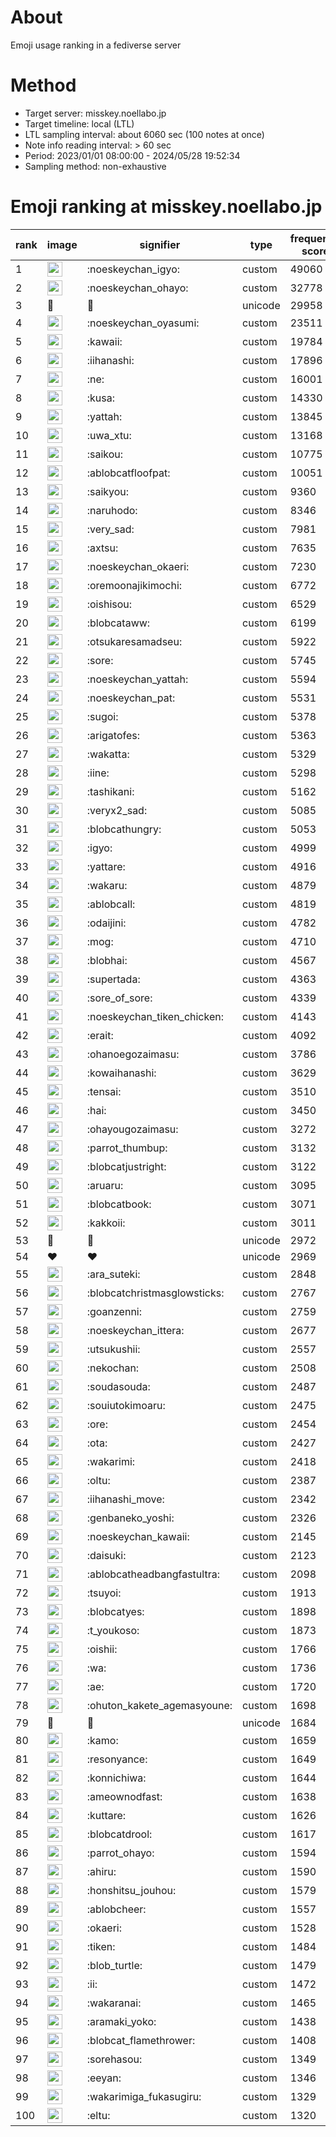 # About
Emoji usage ranking in a fediverse server

# Method
- Target server: misskey.noellabo.jp
- Target timeline: local (LTL)
- LTL sampling interval: about 6060 sec (100 notes at once)
- Note info reading interval: > 60 sec
- Period: 2023/01/01 08:00:00 - 2024/05/28 19:52:34 
- Sampling method: non-exhaustive

# Emoji ranking at misskey.noellabo.jp

|rank|image|signifier|type|frequency score|
|----|----|----|----|----|
|1|<img height="24" src="https://misskey.noellabo.jp/emoji/noeskeychan_igyo.webp">|:noeskeychan_igyo:|custom|49060|
|2|<img height="24" src="https://misskey.noellabo.jp/emoji/noeskeychan_ohayo.webp">|:noeskeychan_ohayo:|custom|32778|
|3|🎉|🎉|unicode|29958|
|4|<img height="24" src="https://misskey.noellabo.jp/emoji/noeskeychan_oyasumi.webp">|:noeskeychan_oyasumi:|custom|23511|
|5|<img height="24" src="https://misskey.noellabo.jp/emoji/kawaii.webp">|:kawaii:|custom|19784|
|6|<img height="24" src="https://misskey.noellabo.jp/emoji/iihanashi.webp">|:iihanashi:|custom|17896|
|7|<img height="24" src="https://misskey.noellabo.jp/emoji/ne.webp">|:ne:|custom|16001|
|8|<img height="24" src="https://misskey.noellabo.jp/emoji/kusa.webp">|:kusa:|custom|14330|
|9|<img height="24" src="https://misskey.noellabo.jp/emoji/yattah.webp">|:yattah:|custom|13845|
|10|<img height="24" src="https://misskey.noellabo.jp/emoji/uwa_xtu.webp">|:uwa_xtu:|custom|13168|
|11|<img height="24" src="https://misskey.noellabo.jp/emoji/saikou.webp">|:saikou:|custom|10775|
|12|<img height="24" src="https://misskey.noellabo.jp/emoji/ablobcatfloofpat.webp">|:ablobcatfloofpat:|custom|10051|
|13|<img height="24" src="https://misskey.noellabo.jp/emoji/saikyou.webp">|:saikyou:|custom|9360|
|14|<img height="24" src="https://misskey.noellabo.jp/emoji/naruhodo.webp">|:naruhodo:|custom|8346|
|15|<img height="24" src="https://misskey.noellabo.jp/emoji/very_sad.webp">|:very_sad:|custom|7981|
|16|<img height="24" src="https://misskey.noellabo.jp/emoji/axtsu.webp">|:axtsu:|custom|7635|
|17|<img height="24" src="https://misskey.noellabo.jp/emoji/noeskeychan_okaeri.webp">|:noeskeychan_okaeri:|custom|7230|
|18|<img height="24" src="https://misskey.noellabo.jp/emoji/oremoonajikimochi.webp">|:oremoonajikimochi:|custom|6772|
|19|<img height="24" src="https://misskey.noellabo.jp/emoji/oishisou.webp">|:oishisou:|custom|6529|
|20|<img height="24" src="https://misskey.noellabo.jp/emoji/blobcataww.webp">|:blobcataww:|custom|6199|
|21|<img height="24" src="https://misskey.noellabo.jp/emoji/otsukaresamadseu.webp">|:otsukaresamadseu:|custom|5922|
|22|<img height="24" src="https://misskey.noellabo.jp/emoji/sore.webp">|:sore:|custom|5745|
|23|<img height="24" src="https://misskey.noellabo.jp/emoji/noeskeychan_yattah.webp">|:noeskeychan_yattah:|custom|5594|
|24|<img height="24" src="https://misskey.noellabo.jp/emoji/noeskeychan_pat.webp">|:noeskeychan_pat:|custom|5531|
|25|<img height="24" src="https://misskey.noellabo.jp/emoji/sugoi.webp">|:sugoi:|custom|5378|
|26|<img height="24" src="https://misskey.noellabo.jp/emoji/arigatofes.webp">|:arigatofes:|custom|5363|
|27|<img height="24" src="https://misskey.noellabo.jp/emoji/wakatta.webp">|:wakatta:|custom|5329|
|28|<img height="24" src="https://misskey.noellabo.jp/emoji/iine.webp">|:iine:|custom|5298|
|29|<img height="24" src="https://misskey.noellabo.jp/emoji/tashikani.webp">|:tashikani:|custom|5162|
|30|<img height="24" src="https://misskey.noellabo.jp/emoji/veryx2_sad.webp">|:veryx2_sad:|custom|5085|
|31|<img height="24" src="https://misskey.noellabo.jp/emoji/blobcathungry.webp">|:blobcathungry:|custom|5053|
|32|<img height="24" src="https://misskey.noellabo.jp/emoji/igyo.webp">|:igyo:|custom|4999|
|33|<img height="24" src="https://misskey.noellabo.jp/emoji/yattare.webp">|:yattare:|custom|4916|
|34|<img height="24" src="https://misskey.noellabo.jp/emoji/wakaru.webp">|:wakaru:|custom|4879|
|35|<img height="24" src="https://misskey.noellabo.jp/emoji/ablobcall.webp">|:ablobcall:|custom|4819|
|36|<img height="24" src="https://misskey.noellabo.jp/emoji/odaijini.webp">|:odaijini:|custom|4782|
|37|<img height="24" src="https://misskey.noellabo.jp/emoji/mog.webp">|:mog:|custom|4710|
|38|<img height="24" src="https://misskey.noellabo.jp/emoji/blobhai.webp">|:blobhai:|custom|4567|
|39|<img height="24" src="https://misskey.noellabo.jp/emoji/supertada.webp">|:supertada:|custom|4363|
|40|<img height="24" src="https://misskey.noellabo.jp/emoji/sore_of_sore.webp">|:sore_of_sore:|custom|4339|
|41|<img height="24" src="https://misskey.noellabo.jp/emoji/noeskeychan_tiken_chicken.webp">|:noeskeychan_tiken_chicken:|custom|4143|
|42|<img height="24" src="https://misskey.noellabo.jp/emoji/erait.webp">|:erait:|custom|4092|
|43|<img height="24" src="https://misskey.noellabo.jp/emoji/ohanoegozaimasu.webp">|:ohanoegozaimasu:|custom|3786|
|44|<img height="24" src="https://misskey.noellabo.jp/emoji/kowaihanashi.webp">|:kowaihanashi:|custom|3629|
|45|<img height="24" src="https://misskey.noellabo.jp/emoji/tensai.webp">|:tensai:|custom|3510|
|46|<img height="24" src="https://misskey.noellabo.jp/emoji/hai.webp">|:hai:|custom|3450|
|47|<img height="24" src="https://misskey.noellabo.jp/emoji/ohayougozaimasu.webp">|:ohayougozaimasu:|custom|3272|
|48|<img height="24" src="https://misskey.noellabo.jp/emoji/parrot_thumbup.webp">|:parrot_thumbup:|custom|3132|
|49|<img height="24" src="https://misskey.noellabo.jp/emoji/blobcatjustright.webp">|:blobcatjustright:|custom|3122|
|50|<img height="24" src="https://misskey.noellabo.jp/emoji/aruaru.webp">|:aruaru:|custom|3095|
|51|<img height="24" src="https://misskey.noellabo.jp/emoji/blobcatbook.webp">|:blobcatbook:|custom|3071|
|52|<img height="24" src="https://misskey.noellabo.jp/emoji/kakkoii.webp">|:kakkoii:|custom|3011|
|53|🍗|🍗|unicode|2972|
|54|❤|❤|unicode|2969|
|55|<img height="24" src="https://misskey.noellabo.jp/emoji/ara_suteki.webp">|:ara_suteki:|custom|2848|
|56|<img height="24" src="https://misskey.noellabo.jp/emoji/blobcatchristmasglowsticks.webp">|:blobcatchristmasglowsticks:|custom|2767|
|57|<img height="24" src="https://misskey.noellabo.jp/emoji/goanzenni.webp">|:goanzenni:|custom|2759|
|58|<img height="24" src="https://misskey.noellabo.jp/emoji/noeskeychan_ittera.webp">|:noeskeychan_ittera:|custom|2677|
|59|<img height="24" src="https://misskey.noellabo.jp/emoji/utsukushii.webp">|:utsukushii:|custom|2557|
|60|<img height="24" src="https://misskey.noellabo.jp/emoji/nekochan.webp">|:nekochan:|custom|2508|
|61|<img height="24" src="https://misskey.noellabo.jp/emoji/soudasouda.webp">|:soudasouda:|custom|2487|
|62|<img height="24" src="https://misskey.noellabo.jp/emoji/souiutokimoaru.webp">|:souiutokimoaru:|custom|2475|
|63|<img height="24" src="https://misskey.noellabo.jp/emoji/ore.webp">|:ore:|custom|2454|
|64|<img height="24" src="https://misskey.noellabo.jp/emoji/ota.webp">|:ota:|custom|2427|
|65|<img height="24" src="https://misskey.noellabo.jp/emoji/wakarimi.webp">|:wakarimi:|custom|2418|
|66|<img height="24" src="https://misskey.noellabo.jp/emoji/oltu.webp">|:oltu:|custom|2387|
|67|<img height="24" src="https://misskey.noellabo.jp/emoji/iihanashi_move.webp">|:iihanashi_move:|custom|2342|
|68|<img height="24" src="https://misskey.noellabo.jp/emoji/genbaneko_yoshi.webp">|:genbaneko_yoshi:|custom|2326|
|69|<img height="24" src="https://misskey.noellabo.jp/emoji/noeskeychan_kawaii.webp">|:noeskeychan_kawaii:|custom|2145|
|70|<img height="24" src="https://misskey.noellabo.jp/emoji/daisuki.webp">|:daisuki:|custom|2123|
|71|<img height="24" src="https://misskey.noellabo.jp/emoji/ablobcatheadbangfastultra.webp">|:ablobcatheadbangfastultra:|custom|2098|
|72|<img height="24" src="https://misskey.noellabo.jp/emoji/tsuyoi.webp">|:tsuyoi:|custom|1913|
|73|<img height="24" src="https://misskey.noellabo.jp/emoji/blobcatyes.webp">|:blobcatyes:|custom|1898|
|74|<img height="24" src="https://misskey.noellabo.jp/emoji/t_youkoso.webp">|:t_youkoso:|custom|1873|
|75|<img height="24" src="https://misskey.noellabo.jp/emoji/oishii.webp">|:oishii:|custom|1766|
|76|<img height="24" src="https://misskey.noellabo.jp/emoji/wa.webp">|:wa:|custom|1736|
|77|<img height="24" src="https://misskey.noellabo.jp/emoji/ae.webp">|:ae:|custom|1720|
|78|<img height="24" src="https://misskey.noellabo.jp/emoji/ohuton_kakete_agemasyoune.webp">|:ohuton_kakete_agemasyoune:|custom|1698|
|79|👀|👀|unicode|1684|
|80|<img height="24" src="https://misskey.noellabo.jp/emoji/kamo.webp">|:kamo:|custom|1659|
|81|<img height="24" src="https://misskey.noellabo.jp/emoji/resonyance.webp">|:resonyance:|custom|1649|
|82|<img height="24" src="https://misskey.noellabo.jp/emoji/konnichiwa.webp">|:konnichiwa:|custom|1644|
|83|<img height="24" src="https://misskey.noellabo.jp/emoji/ameownodfast.webp">|:ameownodfast:|custom|1638|
|84|<img height="24" src="https://misskey.noellabo.jp/emoji/kuttare.webp">|:kuttare:|custom|1626|
|85|<img height="24" src="https://misskey.noellabo.jp/emoji/blobcatdrool.webp">|:blobcatdrool:|custom|1617|
|86|<img height="24" src="https://misskey.noellabo.jp/emoji/parrot_ohayo.webp">|:parrot_ohayo:|custom|1594|
|87|<img height="24" src="https://misskey.noellabo.jp/emoji/ahiru.webp">|:ahiru:|custom|1590|
|88|<img height="24" src="https://misskey.noellabo.jp/emoji/honshitsu_jouhou.webp">|:honshitsu_jouhou:|custom|1579|
|89|<img height="24" src="https://misskey.noellabo.jp/emoji/ablobcheer.webp">|:ablobcheer:|custom|1557|
|90|<img height="24" src="https://misskey.noellabo.jp/emoji/okaeri.webp">|:okaeri:|custom|1528|
|91|<img height="24" src="https://misskey.noellabo.jp/emoji/tiken.webp">|:tiken:|custom|1484|
|92|<img height="24" src="https://misskey.noellabo.jp/emoji/blob_turtle.webp">|:blob_turtle:|custom|1479|
|93|<img height="24" src="https://misskey.noellabo.jp/emoji/ii.webp">|:ii:|custom|1472|
|94|<img height="24" src="https://misskey.noellabo.jp/emoji/wakaranai.webp">|:wakaranai:|custom|1465|
|95|<img height="24" src="https://misskey.noellabo.jp/emoji/aramaki_yoko.webp">|:aramaki_yoko:|custom|1438|
|96|<img height="24" src="https://misskey.noellabo.jp/emoji/blobcat_flamethrower.webp">|:blobcat_flamethrower:|custom|1408|
|97|<img height="24" src="https://misskey.noellabo.jp/emoji/sorehasou.webp">|:sorehasou:|custom|1349|
|98|<img height="24" src="https://misskey.noellabo.jp/emoji/eeyan.webp">|:eeyan:|custom|1346|
|99|<img height="24" src="https://misskey.noellabo.jp/emoji/wakarimiga_fukasugiru.webp">|:wakarimiga_fukasugiru:|custom|1329|
|100|<img height="24" src="https://misskey.noellabo.jp/emoji/eltu.webp">|:eltu:|custom|1320|
